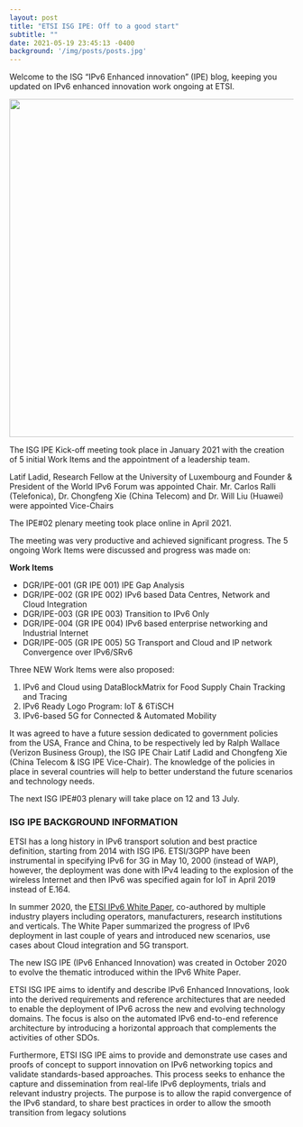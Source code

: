 ```yaml
---
layout: post
title: "ETSI ISG IPE: Off to a good start"
subtitle: ""
date: 2021-05-19 23:45:13 -0400
background: '/img/posts/posts.jpg'
---
```


Welcome to the ISG “IPv6 Enhanced innovation” (IPE) blog, keeping you updated on IPv6 enhanced innovation work ongoing at ETSI.

<p align="center">
  <img style="width:600px;max-width:100%" src="/img/posts/IPE_blog_19052021.png">
</p>

The ISG IPE Kick-off meeting took place in January 2021 with the creation of 5 initial Work Items and the appointment of a leadership team.

Latif Ladid, Research Fellow at the University of Luxembourg and Founder & President of the World IPv6 Forum was appointed Chair. Mr. Carlos Ralli (Telefonica), Dr. Chongfeng Xie (China Telecom) and Dr. Will Liu (Huawei) were appointed Vice-Chairs

The IPE#02 plenary meeting took place online in April 2021.

The meeting was very productive and achieved significant progress. The 5 ongoing Work Items were discussed and progress was made on:

**Work Items**

- DGR/IPE-001 (GR IPE 001) IPE Gap Analysis
- DGR/IPE-002 (GR IPE 002) IPv6 based Data Centres, Network and Cloud Integration
- DGR/IPE-003 (GR IPE 003) Transition to IPv6 Only
- DGR/IPE-004 (GR IPE 004) IPv6 based enterprise networking and Industrial Internet
- DGR/IPE-005 (GR IPE 005) 5G Transport and Cloud and IP network Convergence over IPv6/SRv6

Three NEW Work Items were also proposed:

1. IPv6 and Cloud using DataBlockMatrix for Food Supply Chain Tracking and Tracing
1. IPv6 Ready Logo Program: IoT & 6TiSCH
1. IPv6-based 5G for Connected & Automated Mobility

It was agreed to have a future session dedicated to government policies from the USA, France and China, to be respectively led by Ralph Wallace (Verizon Business Group), the ISG IPE Chair Latif Ladid and Chongfeng Xie (China Telecom & ISG IPE Vice-Chair). The knowledge of the policies in place in several countries will help to better understand the future scenarios and technology needs.

The next ISG IPE#03 plenary will take place on 12 and 13 July.

### ISG IPE BACKGROUND INFORMATION ###

ETSI has a long history in IPv6 transport solution and best practice definition, starting from 2014 with ISG IP6. ETSI/3GPP have been instrumental in specifying IPv6 for 3G in May 10, 2000 (instead of WAP), however, the deployment was done with IPv4 leading to the explosion of the wireless Internet and then IPv6 was specified again for IoT in April 2019 instead of E.164.

In summer 2020, the [ETSI IPv6 White Paper](https://www.etsi.org/newsroom/news/1814-2020-08-etsi-ipv6-white-paper-outlines-best-practices-challenges-benefits-and-the-way-forward), co-authored by multiple industry players including operators, manufacturers, research institutions and verticals. The White Paper summarized the progress of IPv6 deployment in last couple of years and introduced new scenarios, use cases about Cloud integration and 5G transport.

The new ISG IPE (IPv6 Enhanced Innovation) was created in October 2020 to evolve the thematic introduced within the IPv6 White Paper.

ETSI ISG IPE aims to identify and describe IPv6 Enhanced Innovations, look into the derived requirements and reference architectures that are needed to enable the deployment of IPv6 across the new and evolving technology domains. The focus is also on the automated IPv6 end-to-end reference architecture by introducing a horizontal approach that complements the activities of other SDOs.

Furthermore, ETSI ISG IPE aims to provide and demonstrate use cases and proofs of concept to support innovation on IPv6 networking topics and validate standards-based approaches. This process seeks to enhance the capture and dissemination from real-life IPv6 deployments, trials and relevant industry projects. The purpose is to allow the rapid convergence of the IPv6 standard, to share best practices in order to allow the smooth transition from legacy solutions